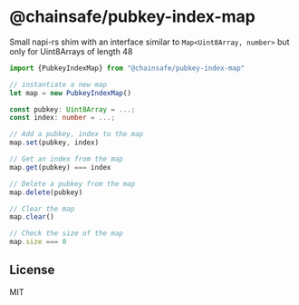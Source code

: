 # @chainsafe/pubkey-index-map

Small napi-rs shim with an interface similar to `Map<Uint8Array, number>` but only for Uint8Arrays of length 48

```ts
import {PubkeyIndexMap} from "@chainsafe/pubkey-index-map"

// instantiate a new map
let map = new PubkeyIndexMap()

const pubkey: Uint8Array = ...;
const index: number = ...;

// Add a pubkey, index to the map
map.set(pubkey, index)

// Get an index from the map
map.get(pubkey) === index

// Delete a pubkey from the map
map.delete(pubkey)

// Clear the map
map.clear()

// Check the size of the map
map.size === 0
```

## License

MIT